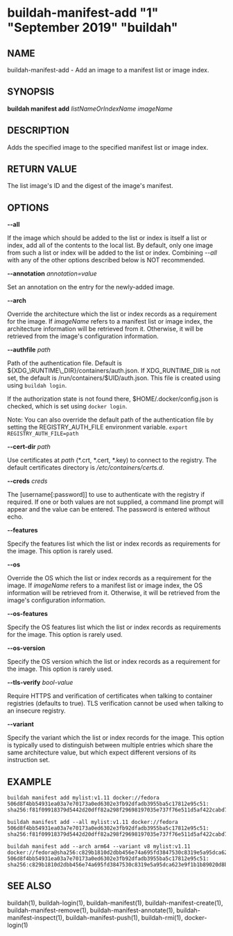 # buildah-manifest-add "1" "September 2019" "buildah"

## NAME

buildah\-manifest\-add - Add an image to a manifest list or image index.

## SYNOPSIS

**buildah manifest add** *listNameOrIndexName* *imageName*

## DESCRIPTION

Adds the specified image to the specified manifest list or image index.

## RETURN VALUE

The list image's ID and the digest of the image's manifest.

## OPTIONS

**--all**

If the image which should be added to the list or index is itself a list or
index, add all of the contents to the local list.  By default, only one image
from such a list or index will be added to the list or index.  Combining
*--all* with any of the other options described below is NOT recommended.

**--annotation** *annotation=value*

Set an annotation on the entry for the newly-added image.

**--arch**

Override the architecture which the list or index records as a requirement for
the image.  If *imageName* refers to a manifest list or image index, the
architecture information will be retrieved from it.  Otherwise, it will be
retrieved from the image's configuration information.

**--authfile** *path*

Path of the authentication file. Default is ${XDG_\RUNTIME\_DIR}/containers/auth.json. If XDG_RUNTIME_DIR is not set, the default is /run/containers/$UID/auth.json. This file is created using using `buildah login`.

If the authorization state is not found there, $HOME/.docker/config.json is checked, which is set using `docker login`.

Note: You can also override the default path of the authentication file by setting the REGISTRY\_AUTH\_FILE
environment variable. `export REGISTRY_AUTH_FILE=path`

**--cert-dir** *path*

Use certificates at *path* (\*.crt, \*.cert, \*.key) to connect to the registry.
The default certificates directory is _/etc/containers/certs.d_.

**--creds** *creds*

The [username[:password]] to use to authenticate with the registry if required.
If one or both values are not supplied, a command line prompt will appear and the
value can be entered.  The password is entered without echo.

**--features**

Specify the features list which the list or index records as requirements for
the image.  This option is rarely used.

**--os**

Override the OS which the list or index records as a requirement for the image.
If *imageName* refers to a manifest list or image index, the OS information
will be retrieved from it.  Otherwise, it will be retrieved from the image's
configuration information.

**--os-features**

Specify the OS features list which the list or index records as requirements
for the image.  This option is rarely used.

**--os-version**

Specify the OS version which the list or index records as a requirement for the
image.  This option is rarely used.

**--tls-verify** *bool-value*

Require HTTPS and verification of certificates when talking to container registries (defaults to true).  TLS verification cannot be used when talking to an insecure registry.

**--variant**

Specify the variant which the list or index records for the image.  This option
is typically used to distinguish between multiple entries which share the same
architecture value, but which expect different versions of its instruction set.

## EXAMPLE

```
buildah manifest add mylist:v1.11 docker://fedora
506d8f4bb54931ea03a7e70173a0ed6302e3fb92dfadb3955ba5c17812e95c51: sha256:f81f09918379d5442d20dff82a298f29698197035e737f76e511d5af422cabd7
```

```
buildah manifest add --all mylist:v1.11 docker://fedora
506d8f4bb54931ea03a7e70173a0ed6302e3fb92dfadb3955ba5c17812e95c51: sha256:f81f09918379d5442d20dff82a298f29698197035e737f76e511d5af422cabd7
```

```
buildah manifest add --arch arm64 --variant v8 mylist:v1.11 docker://fedora@sha256:c829b1810d2dbb456e74a695fd3847530c8319e5a95dca623e9f1b1b89020d8b
506d8f4bb54931ea03a7e70173a0ed6302e3fb92dfadb3955ba5c17812e95c51: sha256:c829b1810d2dbb456e74a695fd3847530c8319e5a95dca623e9f1b1b89020d8b
```

## SEE ALSO
buildah(1), buildah-login(1), buildah-manifest(1), buildah-manifest-create(1), buildah-manifest-remove(1), buildah-manifest-annotate(1), buildah-manifest-inspect(1), buildah-manifest-push(1), buildah-rmi(1), docker-login(1)
